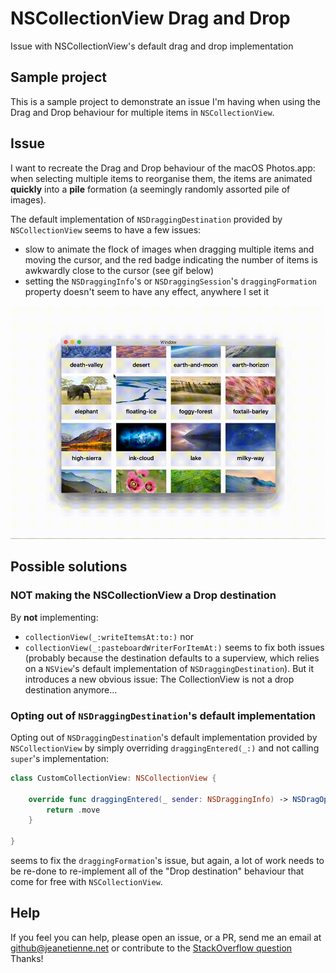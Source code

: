 # NSCollectionView Drag and Drop
Issue with NSCollectionView's default drag and drop implementation

## Sample project
This is a sample project to demonstrate an issue I'm having when using the Drag and Drop behaviour for multiple items in `NSCollectionView`.

## Issue
I want to recreate the Drag and Drop behaviour of the macOS Photos.app: when selecting multiple items to reorganise them, the items are animated **quickly** into a **pile** formation (a seemingly randomly assorted pile of images). 


The default implementation of `NSDraggingDestination` provided by `NSCollectionView` seems to have a few issues: 
- slow to animate the flock of images when dragging multiple items and moving the cursor, and the red badge indicating the number of items is awkwardly close to the cursor (see gif below)
- setting the `NSDraggingInfo`'s or `NSDraggingSession`'s `draggingFormation` property doesn't seem to have any effect, anywhere I set it

![NSCollectionView slow flock animation](nscollectionview-drag-animation.gif)

## Possible solutions

### **NOT** making the NSCollectionView a Drop destination

By **not** implementing: 
- `collectionView(_:writeItemsAt:to:)` nor 
- `collectionView(_:pasteboardWriterForItemAt:)` 
seems to fix both issues (probably because the destination defaults to a superview, which relies on a `NSView`'s default implementation of `NSDraggingDestination`). But it introduces a new obvious issue: The CollectionView is not a drop destination anymore...

### Opting out of `NSDraggingDestination`'s default implementation
Opting out of `NSDraggingDestination`'s default implementation provided by `NSCollectionView` by simply overriding `draggingEntered(_:)` and not calling `super`'s implementation:

```swift
class CustomCollectionView: NSCollectionView {

    override func draggingEntered(_ sender: NSDraggingInfo) -> NSDragOperation {
        return .move
    }

}

```
seems to fix the `draggingFormation`'s issue, but again, a lot of work needs to be re-done to re-implement all of the "Drop destination" behaviour that come for free with `NSCollectionView`.


## Help
If you feel you can help, please open an issue, or a PR, send me an email at <github@jeanetienne.net> or contribute to the [StackOverflow question](https://stackoverflow.com/questions/50145687/nscollectionviews-default-implementation-of-nsdraggingdestination-slow-flock-an)
Thanks!
